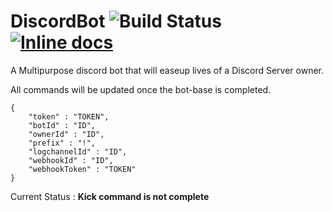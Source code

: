 # DiscordBot ![Build Status](https://travis-ci.org/FildonPrime/DiscordBot.svg?branch=master) [![Inline docs](http://inch-ci.org/github/FildonPrime/DiscordBot.svg?branch=master)](http://inch-ci.org/github/FildonPrime/DiscordBot)
A Multipurpose discord bot that will easeup lives of a Discord Server owner. 

All commands will be updated once the bot-base is completed. 

```
{
    "token" : "TOKEN",
    "botId" : "ID",
    "ownerId" : "ID",
    "prefix" : "!",
    "logchannelId" : "ID",
    "webhookId" : "ID",
    "webhookToken" : "TOKEN"
}
```

Current Status : **Kick command is not complete**
